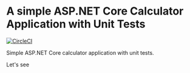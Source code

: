 # A simple ASP.NET Core Calculator  Application with Unit Tests

[![CircleCI](https://circleci.com/gh/daumie/dotnet-test-app.svg?style=svg)](https://circleci.com/gh/daumie/dotnet-test-app)

Simple ASP.NET Core calculator  application  with unit tests.

Let's see
